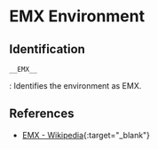 # EMX Environment

## Identification

`__EMX__`

:   Identifies the environment as EMX.

## References

- [EMX - Wikipedia](http://en.wikipedia.org/wiki/EMX_%28programming_environment%29){:target="_blank"}
